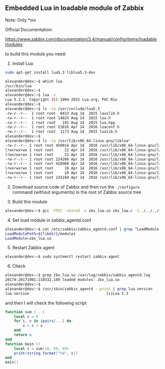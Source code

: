 ## Embedded Lua in loadable module of Zabbix

Note: Only *nix

Official Documentation: 

https://www.zabbix.com/documentation/3.4/manual/config/items/loadablemodules

to build this module you need:

1) Install Lua
```bash
sudo apt-get install lua5.3 liblua5.3-dev
```
```bash
alexander@dev:~$ which lua
/usr/bin/lua
alexander@dev:~$
alexander@dev:~$ lua -v
Lua 5.3.1  Copyright (C) 1994-2015 Lua.org, PUC-Rio
alexander@dev:~$
alexander@dev:~$ ls -la /usr/include/lua5.3
-rw-r--r--  1 root root  8433 Aug 14  2015 lauxlib.h
-rw-r--r--  1 root root 14825 Aug 14  2015 lua.h
-rw-r--r--  1 root root   191 Aug 14  2015 lua.hpp
-rw-r--r--  1 root root 21016 Apr 14  2016 luaconf.h
-rw-r--r--  1 root root  1173 Aug 14  2015 lualib.h
alexander@dev:~$
alexander@dev:~$ ls -la /usr/lib/x86_64-linux-gnu/liblua*
-rw-r--r-- 1 root root 450014 Apr 14  2016 /usr/lib/x86_64-linux-gnu/liblua5.3-c++.a
lrwxrwxrwx 1 root root     22 Apr 14  2016 /usr/lib/x86_64-linux-gnu/liblua5.3-c++.so -> liblua5.3-c++.so.0.0.0
lrwxrwxrwx 1 root root     22 Apr 14  2016 /usr/lib/x86_64-linux-gnu/liblua5.3-c++.so.0 -> liblua5.3-c++.so.0.0.0
-rw-r--r-- 1 root root 224208 Apr 14  2016 /usr/lib/x86_64-linux-gnu/liblua5.3-c++.so.0.0.0
-rw-r--r-- 1 root root 428960 Apr 14  2016 /usr/lib/x86_64-linux-gnu/liblua5.3.a
lrwxrwxrwx 1 root root     18 Apr 14  2016 /usr/lib/x86_64-linux-gnu/liblua5.3.so -> liblua5.3.so.0.0.0
lrwxrwxrwx 1 root root     18 Apr 14  2016 /usr/lib/x86_64-linux-gnu/liblua5.3.so.0 -> liblua5.3.so.0.0.0
-rw-r--r-- 1 root root 224104 Apr 14  2016 /usr/lib/x86_64-linux-gnu/liblua5.3.so.0.0.0
```

2) Download source code of Zabbix and then run the ```./configure``` command (without arguments) in the root of Zabbix source tree

3) Build this module
```bash
alexander@dev:~$ gcc -fPIC -shared -o zbx_lua.so zbx_lua.c -I../../../include -llua5.3 -lm
```

4) Set load module in zabbix_agentd.conf
```bash
alexander@dev:~$ cat /etc/zabbix/zabbix_agentd.conf | grep ^LoadModule
LoadModulePath=${libdir}/modules
LoadModule=zbx_lua.so
```

5) Restart Zabbix agent
```bash
alexander@dev:~$ sudo systemctl restart zabbix-agent
```

6) Check
```bash
alexander@dev:~$ grep zbx_lua.so /var/log/zabbix/zabbix_agentd.log
20174:20171001:210332.109 loaded modules: zbx_lua.so
alexander@dev:~$
alexander@dev:~$ /usr/sbin/zabbix_agentd --print | grep lua.version
lua.version                                   [s|Lua 5.3
```
and then I will check the following script
```lua
function sum (...)
	local s = 0
	for i, v in ipairs{...} do
		s = s + v
	end
	return s
end
function main ()
	local s = sum(10, 59, 69)
	print(string.format("%d", s))
end
main()
```


